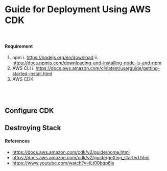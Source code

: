 # Guide for Deployment Using AWS CDK
</br>

#### Requirement
1. npm
    i. https://nodejs.org/en/download
    ii. https://docs.npmjs.com/downloading-and-installing-node-js-and-npm
2. AWS CLI
    i. https://docs.aws.amazon.com/cli/latest/userguide/getting-started-install.html
3. AWS CDK

</br>
</br>

## Configure CDK

## Destroying Stack


#### References
- https://docs.aws.amazon.com/cdk/v2/guide/home.html
- https://docs.aws.amazon.com/cdk/v2/guide/getting_started.html
- https://www.youtube.com/watch?v=iLt00bqp6is
